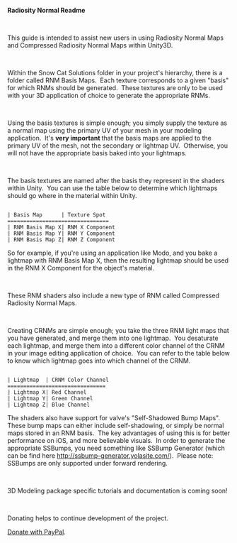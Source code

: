 <html>
<body>
<p class="p1"><b>Radiosity Normal Readme</b></p>
<p class="p2"><b></b><br></p>
<p class="p3">This guide is intended to assist new users in using Radiosity Normal Maps and Compressed Radiosity Normal Maps within Unity3D.</p>
<p class="p4"><br></p>
<p class="p3">Within the Snow Cat Solutions folder in your project's hierarchy, there is a folder called RNM Basis Maps.<span class="Apple-converted-space">  </span>Each texture corresponds to a given "basis" for which RNMs should be generated.<span class="Apple-converted-space">  </span>These textures are only to be used with your 3D application of choice to generate the appropriate RNMs.</p>
<p class="p4"><br></p>
<p class="p3">Using the basis textures is simple enough; you simply supply the texture as a normal map using the primary UV of your mesh in your modeling application.<span class="Apple-converted-space">  </span>It's <b>very important </b>that the basis maps are applied to the primary UV of the mesh, not the secondary or lightmap UV.<span class="Apple-converted-space">  </span>Otherwise, you will not have the appropriate basis baked into your lightmaps.</p>
<p class="p4"><br></p>
<p class="p3">The basis textures are named after the basis they represent in the shaders within Unity.<span class="Apple-converted-space">  </span>You can use the table below to determine which lightmaps should go where in the material within Unity.</p>
<code>
| Basis Map      | Texture Spot
================================
| RNM Basis Map X| RNM X Component
| RNM Basis Map Y| RNM Y Component
| RNM Basis Map Z| RNM Z Component
</code>
<p class="p3">So for example, if you're using an application like Modo, and you bake a lightmap with RNM Basis Map X, then the resulting lightmap should be used in the RNM X Component for the object's material.</p>
<p class="p4"><br></p>
<p class="p3">These RNM shaders also include a new type of RNM called Compressed Radiosity Normal Maps.</p>
<p class="p4"><br></p>
<p class="p3">Creating CRNMs are simple enough; you take the three RNM light maps that you have generated, and merge them into one lightmap.<span class="Apple-converted-space">  </span>You desaturate each lightmap, and merge them into a different color channel of the CRNM in your image editing application of choice.<span class="Apple-converted-space">  </span>You can refer to the table below to know which lightmap goes into which channel of the CRNM.</p>
<code>
| Lightmap  | CRNM Color Channel
===============================
| Lightmap X| Red Channel
| Lightmap Y| Green Channel
| Lightmap Z| Blue Channel
</code>
<p class="p3">The shaders also have support for valve's "Self-Shadowed Bump Maps".<span class="Apple-converted-space">  </span>These bump maps can either include self-shadowing, or simply be normal maps stored in an RNM basis.<span class="Apple-converted-space">  </span>The key advantages of using this is for better performance on iOS, and more believable visuals.<span class="Apple-converted-space">  </span>In order to generate the appropriate SSBumps, you need something like SSBump Generator (which can be find here <a href="http://ssbump-generator.yolasite.com/">http://ssbump-generator.yolasite.com/</a>).<span class="Apple-converted-space">  </span>Please note: SSBumps are only supported under forward rendering.</p>
<p class="p4"><br></p>
<p class="p3">3D Modeling package specific tutorials and documentation is coming soon!</p>
<p class="p4"><br></p>
<p class="p3">Donating helps to continue development of the project.</p>
<p class="p3"><a href="https://www.paypal.com/cgi-bin/webscr?cmd=_s-xclick&hosted_button_id=KF4XDQTCYVEXJ">Donate with PayPal</a>.</p>
</body>
</html>
